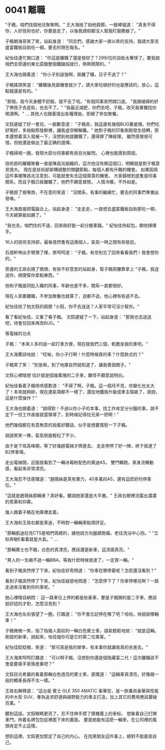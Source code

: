 # 0041 離職

"子楓，咱們找個地兒聚聚啊。"
王大海拍了拍他肩膀，一臉唏噓道：
"真舍不得你，人好技術也好，你要是走了，以後我請假都沒人幫我盯服務器了。"

子楓朝海哥笑了笑，站起身道：
"同志們，感謝大家一直以來的支持，我請大家去盛宴鐵板自助吃一頓，要去的現在報名。"

紀怡佳連忙開口道：
"你這是離職了還是發财了？299/位的自助太奢侈了。要我說咱們去旁邊的東北菜館整個鐵鍋炖就行，熱熱鬧鬧的。"

王大海也跟着道：
"你小子别逞強啊，剛離了職，日子不過了？"

子楓搖頭笑道：
"離職後見面機會就少了，請大家吃頓好的也是應該的，放心，這點錢還是有的。"

"那個，我今天身體不舒服，就不去了哈。"有個同事突然開口道。
"我跟媳婦約好了帶孩子去逛街，也去不了。"
"我最近減肥，你們去吧，子楓，改天我單獨找你喝酒啊。"
…
其他人也跟着提出各種理由，拒絕了參加聚餐。

文鈺遲疑了好一會兒，一臉歉意道：
"子楓哥，我這邊有幾個BUG要處理。你們吃好喝好，多拍點照發群裡，讓我虛空解解饞。"
她對子楓的印象剛剛發生扭轉，原本還想着深入發展一下，沒想到他就離職了，還得罪了陳經理。
雖然感覺很可惜，但她還是做出了最正确的選擇。

子楓掃視一圈，發現大部分同事都有些目光躲閃。
心裡也能猜到原因。

技術部的離職聚餐一直是陳昌兆組織的，這次他沒有開這個口，明顯就是對子楓意見很大。
現在是技術部架構調整的關鍵節點，每個人都有升職的機會。
如果因爲這件事被陳昌兆注意到，可能就會失去這個寶貴的機會。
大家歸根到底隻是同事關系，而且子楓已經離職了，他們不願意冒險。
人情冷暖，不外如是。

子楓抿了抿嘴唇，不在意的笑道：
"沒關系，有事的繼續忙，要去的同事們準備出發咯。"

王大海直接把電腦合上，站起身道：
"走走走，一直想去盛宴鐵板自助那吃一頓，今天總算能如願了。"

"我也去，咱們住的不遠，回來剛好能一起分擔車錢。"
紀怡佳拎起包，朝他揮揮手。

16人的技術支持部，最後竟然隻有這兩個人，氣氛一時之間有些尴尬。

石億軒伸出手臂揮了揮，笑呵呵道：
"子楓，有空别忘了回來看看我們！我會想你的。"

旁邊的王政右撓了撓頭，有些不好意思的站起身，幫子楓把腰靠拿上
"子楓，我送送你，順便幫你拿點東西。"

他和子楓是同批入職的同事，年齡也差不多，關系一直都很好。

現在人家要離職，不參加聚餐也就算了，送都不送，他心裡有些過不去。

紀怡佳拍了拍文鈺的肩膀
"小鈺，你不去送送？人家平常可沒少幫你。"

看了看紀怡佳，又看了看子楓。
文鈺遲疑了一下，站起身道：
"那我也去送送吧，待會兒回來再改BUG。"

等電梯的功夫

子楓：
"本來人多的話一起打車方便，現在就我們三個，乾脆坐我的車吧。"

王大海驚訝地說：
"哎呦，你小子行啊！什麼時候買的車？什麼款式的？"

子楓笑了笑：
"別急嘛，到了地庫自然就知道了，讓我賣個關子。"

文鈺心裡暗想
估計就是個幾萬塊的二手車，難怪不願意說明白。

紀怡佳看着子楓啧啧感歎道：
"不得了啊，子楓，這一個月不見，你變化也太大了！本來就夠帥，現在連氣場都不一樣了，還從地鐵族升級成車主階級了，說說，這是什麼操作？"

王大海也跟着道：
"說得對！不過以你小子的本事，找工作肯定分分鐘的事，說不定下一份工作直接就當領導了。到時候記得拉兄弟一把啊！"

他們幾個都在有意無意的說着好聽話，似乎是想要寬慰一下子楓。

說說笑笑一陣，氣氛倒是輕松了不少。

由于是下班高峰期，等了好幾趟電梯才擠進去。
走走停停了好一陣，終于抵達了B2停車場。

走出電梯間，迎面就看到了一輛冰莓粉配色的奧迪A5。
雙門轎跑，車身流暢動感，看起來非常漂亮。

王大海忍不住感慨道："趙薇姊是真有實力，40多萬的A5，還有這麽好的停車位。"

"這就是趙薇姊那輛車？真好看。聽說她家還是大平層。"
王政右眼裡流露出濃濃的羨慕和仰慕。

幾人跟着子楓在地庫裡走着。

王大海和王政右都是車迷，不時對一輛輛車點頭評足。

"那輛凱迪拉克CT5是咱們周總的，據他說方向盤總跑偏，老往洗浴中心拐。"
"立标奔馳E看着就是大氣。"
…

"那輛賓士也不錯，白色的真漂亮，應該還是新車，這漆面真亮。"

"男人的一生繞不過一輛BBA，等我什麽時候發達了，一定買一輛。"

看到子楓突然停了下來，紀怡佳好奇問道：
"你車在哪停着呢？怎麽還沒看到？"

看到子楓突然停了下來，紀怡佳疑惑地問道：
"怎麼停下了？你車停哪兒啊？一路走過來沒看到你的車呢。"

她心裡暗自納悶：
這一路車位上停的都是些豪車，要是子楓開的是二手車，應該挺好認的才對，怎麼沒見到？

王大海也左右張望了一圈，打趣道：
"你不會忘記停在哪了吧？哈哈，快說說哪輛車！"

子楓微微一笑，指了指幾人面前的一輛白色賓士車，語氣輕鬆地說：
"就是這輛。剛提的新車，說起來，怡佳姐你可是它的第二位乘客。"

紀怡佳眨眨眼，笑道：
"那可真是我的榮幸，有本事你就讓我真的坐進去。"

王大海笑呵呵打趣道：
"可以啊子楓，沒想到你還是個隐藏富二代！這次離職該不會是要接手家族産業吧？"

文鈺目光希冀的看着那輛白色透亮的賓士車，感慨道：
"這輛車真漂亮，好像跟一般的轎車長得不太一樣。"

王政右解釋道：
"這台是 賓士 GLE 350 4MATIC 豪華型，是一款兼具豪華與性能的中大型 SUV，專為追求舒適與越野能力的車主打造。加上其它的費用應該要破百萬。"

聽到這話，文鈺眼睛更亮了，忍不住伸手摸了摸機蓋上的車标。
想象着自己打開車門，拎着名牌包包從裡面下來的畫面。
要是她能有這麽一輛車，在公司裡的風頭肯定不止這樣。

想到這裡，文鈺更加堅定了自己的内心。
在找男朋友這件事上，絕對不能委屈自己。